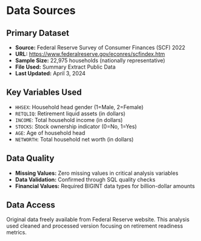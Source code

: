# Data Sources

## Primary Dataset
- **Source:** Federal Reserve Survey of Consumer Finances (SCF) 2022
- **URL:** https://www.federalreserve.gov/econres/scfindex.htm
- **Sample Size:** 22,975 households (nationally representative)
- **File Used:** Summary Extract Public Data
- **Last Updated:** April 3, 2024

## Key Variables Used
- `HHSEX`: Household head gender (1=Male, 2=Female)
- `RETQLIQ`: Retirement liquid assets (in dollars)
- `INCOME`: Total household income (in dollars)
- `STOCKS`: Stock ownership indicator (0=No, 1=Yes)
- `AGE`: Age of household head
- `NETWORTH`: Total household net worth (in dollars)

## Data Quality
- **Missing Values:** Zero missing values in critical analysis variables
- **Data Validation:** Confirmed through SQL quality checks
- **Financial Values:** Required BIGINT data types for billion-dollar amounts

## Data Access
Original data freely available from Federal Reserve website. This analysis used cleaned and processed version focusing on retirement readiness metrics.
